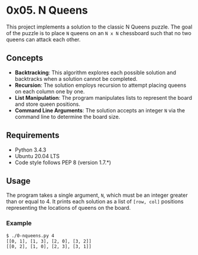 # 0x05. N Queens

This project implements a solution to the classic N Queens puzzle. The goal of the puzzle is to place `N` queens on an `N x N` chessboard such that no two queens can attack each other.

## Concepts

- **Backtracking**: This algorithm explores each possible solution and backtracks when a solution cannot be completed.
- **Recursion**: The solution employs recursion to attempt placing queens on each column one by one.
- **List Manipulation**: The program manipulates lists to represent the board and store queen positions.
- **Command Line Arguments**: The solution accepts an integer `N` via the command line to determine the board size.

## Requirements

- Python 3.4.3
- Ubuntu 20.04 LTS
- Code style follows PEP 8 (version 1.7.\*)

## Usage

The program takes a single argument, `N`, which must be an integer greater than or equal to 4. It prints each solution as a list of `[row, col]` positions representing the locations of queens on the board.

### Example

```bash
$ ./0-nqueens.py 4
[[0, 1], [1, 3], [2, 0], [3, 2]]
[[0, 2], [1, 0], [2, 3], [3, 1]]


